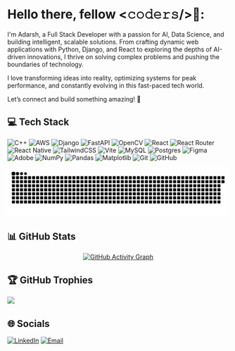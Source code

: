 # Hello there, fellow <𝚌𝚘𝚍𝚎𝚛𝚜/>👋:
I'm Adarsh, a Full Stack Developer with a passion for AI, Data Science, and building intelligent, scalable solutions. From crafting dynamic web applications with Python, Django, and  React to exploring the depths of AI-driven innovations, I thrive on solving complex problems and pushing the boundaries of technology.

I love transforming ideas into reality, optimizing systems for peak performance, and constantly evolving in this fast-paced tech world.

Let’s connect and build something amazing! 🚀

## 💻 Tech Stack
![C++](https://img.shields.io/badge/c++-%2300599C.svg?style=for-the-badge&logo=c%2B%2B&logoColor=white) ![AWS](https://img.shields.io/badge/AWS-%23FF9900.svg?style=for-the-badge&logo=amazon-aws&logoColor=white) ![Django](https://img.shields.io/badge/django-%23092E20.svg?style=for-the-badge&logo=django&logoColor=white) ![FastAPI](https://img.shields.io/badge/FastAPI-005571?style=for-the-badge&logo=fastapi) ![OpenCV](https://img.shields.io/badge/opencv-%23white.svg?style=for-the-badge&logo=opencv&logoColor=white) ![React](https://img.shields.io/badge/react-%2320232a.svg?style=for-the-badge&logo=react&logoColor=%2361DAFB) ![React Router](https://img.shields.io/badge/React_Router-CA4245?style=for-the-badge&logo=react-router&logoColor=white) ![React Native](https://img.shields.io/badge/react_native-%2320232a.svg?style=for-the-badge&logo=react&logoColor=%2361DAFB) ![TailwindCSS](https://img.shields.io/badge/tailwindcss-%2338B2AC.svg?style=for-the-badge&logo=tailwind-css&logoColor=white) ![Vite](https://img.shields.io/badge/vite-%23646CFF.svg?style=for-the-badge&logo=vite&logoColor=white) ![MySQL](https://img.shields.io/badge/mysql-4479A1.svg?style=for-the-badge&logo=mysql&logoColor=white) ![Postgres](https://img.shields.io/badge/postgres-%23316192.svg?style=for-the-badge&logo=postgresql&logoColor=white) ![Figma](https://img.shields.io/badge/figma-%23F24E1E.svg?style=for-the-badge&logo=figma&logoColor=white) ![Adobe](https://img.shields.io/badge/adobe-%23FF0000.svg?style=for-the-badge&logo=adobe&logoColor=white) ![NumPy](https://img.shields.io/badge/numpy-%23013243.svg?style=for-the-badge&logo=numpy&logoColor=white) ![Pandas](https://img.shields.io/badge/pandas-%23150458.svg?style=for-the-badge&logo=pandas&logoColor=white) ![Matplotlib](https://img.shields.io/badge/Matplotlib-%23ffffff.svg?style=for-the-badge&logo=Matplotlib&logoColor=black) ![Git](https://img.shields.io/badge/git-%23F05033.svg?style=for-the-badge&logo=git&logoColor=white) ![GitHub](https://img.shields.io/badge/github-%23121011.svg?style=for-the-badge&logo=github&logoColor=white)

<picture>
  <source media="(prefers-color-scheme: dark)" srcset="https://raw.githubusercontent.com/Adarsh-e-reji/Adarsh-e-reji/output/github-snake-dark.svg" />
  <source media="(prefers-color-scheme: light)" srcset="https://raw.githubusercontent.com/Adarsh-e-reji/Adarsh-e-reji/output/github-snake.svg" />
  <img alt="github-snake" src="https://raw.githubusercontent.com/Adarsh-e-reji/Adarsh-e-reji/output/github-snake.svg" />
</picture>

## 📊 GitHub Stats
<p align="center">
  <a href="https://github.com/Ashutosh00710/github-readme-activity-graph">
    <img src="https://github-readme-activity-graph.vercel.app/graph?username=Adarsh-e-reji&theme=react-dark" alt="GitHub Activity Graph">
  </a>
</p>

## 🏆 GitHub Trophies
![](https://github-profile-trophy.vercel.app/?username=Adarsh-e-reji&theme=radical&no-frame=false&no-bg=true&margin-w=4)

## 🌐 Socials
[![LinkedIn](https://img.shields.io/badge/LinkedIn-%230077B5.svg?logo=linkedin&logoColor=white)](https://www.linkedin.com/in/adarsh-e-reji-0989911b7/) [![Email](https://img.shields.io/badge/Email-D14836?logo=gmail&logoColor=white)](mailto:adarshereji121@gmail.com) 

